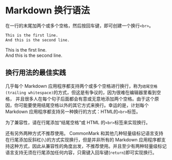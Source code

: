 # Markdown 换行语法
在一行的末尾加两个或多个空格，然后按回车键，即可创建一个换行`<br>`。
```Markdown
This is the first line.   
And this is the second line.
```
This is the first line.   
And this is the second line.
## 换行用法的最佳实践
几乎每个 Markdown 应用程序都支持两个或多个空格进行换行，称为`结尾空格(trailing whitespace)`的方式，但这是有争议的，因为很难在编辑器里看到空格，
并且很多人在每个句子后面都会有意或无意地添加两个空格。由于这个原因，你可能要使用结尾空格以外的其它方式来换行。幸运的是，计划每个 Markdown
应用程序都支持另一种换行的方式：HTML的`<br>`标签。

为了兼容性，请在行尾添加“结尾空格”或 HTML 的`<br>`标签来实现换行。

还有另外两种方式不推荐使用。 CommonMark 和其他几种轻量级标记语言支持在行尾添加反斜杠(`\`)的方式实现换行，但是并非所有的 Markdown
应用程序都支持这种方式，因此从兼容性的角度出发，不推荐使用。并且至少有两种轻量级标记语言支持无须在行尾添加任何内容，只需键入回车键(`return`)即可实现换行。
